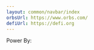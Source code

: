 ```yaml
---
layout: common/navbar/index
orbsUrl: https://www.orbs.com/
defiUrl: https://defi.org
---
```


Power By: